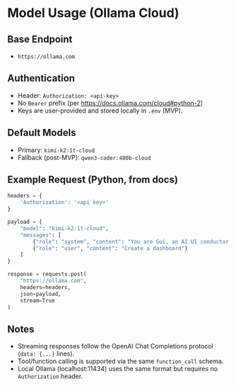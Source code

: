 # Model Usage (Ollama Cloud)

## Base Endpoint
- `https://ollama.com`

## Authentication
- Header: `Authorization: <api-key>`
- No `Bearer` prefix (per https://docs.ollama.com/cloud#python-2)
- Keys are user-provided and stored locally in `.env` (MVP).

## Default Models
- Primary: `kimi-k2:1t-cloud`
- Fallback (post-MVP): `qwen3-coder:480b-cloud`

## Example Request (Python, from docs)
```python
headers = {
    'Authorization': '<api key>'
}

payload = {
    "model": "kimi-k2:1t-cloud",
    "messages": [
        {"role": "system", "content": "You are Gui, an AI UI conductor."},
        {"role": "user", "content": "Create a dashboard"}
    ]
}

response = requests.post(
    "https://ollama.com",
    headers=headers,
    json=payload,
    stream=True
)
```

## Notes
- Streaming responses follow the OpenAI Chat Completions protocol (`data: {...}` lines).
- Tool/function calling is supported via the same `function_call` schema.
- Local Ollama (localhost:11434) uses the same format but requires no `Authorization` header.


